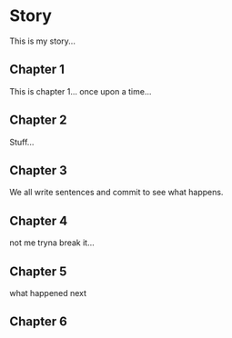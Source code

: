 # Story
This is my story...

## Chapter 1
This is chapter 1... once upon a time...

## Chapter 2 
Stuff...

## Chapter 3
We all write sentences and commit to see what happens.

## Chapter 4
not me tryna break it...

## Chapter 5 
what happened next

## Chapter 6
